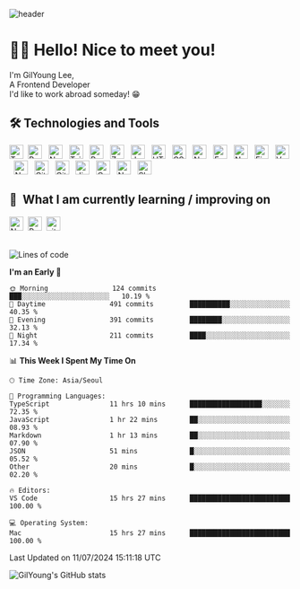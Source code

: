 ![header](https://capsule-render.vercel.app/api?type=waving&color=gradient&height=300&section=header&text=GilYoung%20Github%20👨🏻‍💻&fontSize=90&fontColor=fff&animation=fadeIn)

# 👋🏻 Hello! Nice to meet you!

I'm GilYoung Lee,
<br/>
A Frontend Developer
<br/>
I'd like to work abroad someday! 😁

## 🛠️ Technologies and Tools

<img src="https://img.shields.io/badge/TypeScript-282C34?logo=typescript&logoColor=23007ACC" alt="Typescript logo" title="Typescript" height="25" />&nbsp;
<img src="https://img.shields.io/badge/React-282C34?logo=react&logoColor=23007ACC" alt="React logo" title="React" height="25" />
&nbsp;
<img src="https://img.shields.io/badge/Next-282C34?logo=next.js&logoColor=23007ACC" alt="Next logo" title="Next" height="25" />
&nbsp;
<img src="https://img.shields.io/badge/Tailwindcss-282C34?logo=tailwindcss&logoColor=23007ACC" alt="Tailwindcss logo" title="Tailwindcss" height="25" />
&nbsp;
<img src="https://img.shields.io/badge/React%20Query-282C34?logo=react%20query&logoColor=23007ACC" alt="React%20query logo" title="React%20query" height="25" />
&nbsp;
<img src="https://img.shields.io/badge/Zustand-282C34.svg?logo=" alt="Zustand logo" title="Zustand" height="25" />
&nbsp;
<img src="https://img.shields.io/badge/JavaScript-282C34?logo=javascript&logoColor=23007ACC" alt="Javascript logo" title="Javascript" height="25" />
&nbsp;
<img src="https://img.shields.io/badge/HTML5-282C34?logo=hTML5&logoColor=23007ACC" alt="HTML5 logo" title="HTML5" height="25" />
&nbsp;
<img src="https://img.shields.io/badge/CSS3-282C34?logo=cSS3&logoColor=1572B6" alt="CSS3 logo" title="CSS3" height="25" />
&nbsp;
<img src="https://img.shields.io/badge/Node.js-282C34?logo=node.js&logoColor=23007ACC" alt="Node.js logo" title="Node.js" height="25" />
&nbsp;
<img src="https://img.shields.io/badge/Express-282C34?logo=express&logoColor=23007ACC" alt="Express logo" title="Express" height="25" />
&nbsp;
<img src="https://img.shields.io/badge/Nest.js-282C34?logo=nestjs&logoColor=E0234E" alt="Nestjs logo" title="Nestjs" height="25" />
&nbsp;
<img src="https://img.shields.io/badge/Firebase-282C34?logo=firebase&logoColor=E0234E" alt="Firebase logo" title="Firebase" height="25" />
&nbsp;
<img src="https://img.shields.io/badge/Vercel-282C34?logo=vercel&logoColor=23007ACC" alt="Vercel logo" title="Vercel" height="25" />
&nbsp;
<img src="https://img.shields.io/badge/Netlify-282C34?logo=netlify&logoColor=23007ACC" alt="Netlify logo" title="Netlify" height="25" />
&nbsp;
<img src="https://img.shields.io/badge/Git-282C34?logo=git&logoColor=23007ACC" alt="Git logo" title="Git" height="25" />
&nbsp;
<img src="https://img.shields.io/badge/Github-282C34?logo=github&logoColor=23007ACC" alt="Github logo" title="Github" height="25" />
&nbsp;
<img src="https://img.shields.io/badge/Jira-282C34?logo=jira&logoColor=0052CC" alt="Jira logo" title="Jira" height="25" />
&nbsp;
<img src="https://img.shields.io/badge/Confluence-282C34?logo=confluence&logoColor=172B4D" alt="Confluence logo" title="Confluence" height="25" />
&nbsp;
<img src="https://img.shields.io/badge/Notion-282C34?logo=notion&logoColor=23007ACC" alt="Notion logo" title="Notion" height="25" />
&nbsp;
<img src="https://img.shields.io/badge/Slack-282C34?logo=slack&logoColor=4A154B" alt="Slack logo" title="Slack" height="25" />
&nbsp;

## 📖  What I am currently learning / improving on

<img src="https://img.shields.io/badge/Next-282C34?logo=next.js&logoColor=23007ACC" alt="Next logo" title="Next" height="25" />&nbsp;
<img src="https://img.shields.io/badge/React%20Navtive-282C34?logo=react&logoColor=2320232a" alt="React%20Navtive logo" title="React%20Navtive" height="25" />&nbsp;
<img src="https://img.shields.io/badge/Vite-282C34?logo=vite&logoColor=2320232a" alt="vite logo" title="vite" height="25" />&nbsp;
<br/>
<br/>

<!--START_SECTION:waka-->
![Lines of code](https://img.shields.io/badge/From%20Hello%20World%20I%27ve%20Written-605.5%20thousand%20lines%20of%20code-blue)

**I'm an Early 🐤** 

```text
🌞 Morning                124 commits         ███░░░░░░░░░░░░░░░░░░░░░░   10.19 % 
🌆 Daytime                491 commits         ██████████░░░░░░░░░░░░░░░   40.35 % 
🌃 Evening                391 commits         ████████░░░░░░░░░░░░░░░░░   32.13 % 
🌙 Night                  211 commits         ████░░░░░░░░░░░░░░░░░░░░░   17.34 % 
```


📊 **This Week I Spent My Time On** 

```text
🕑︎ Time Zone: Asia/Seoul

💬 Programming Languages: 
TypeScript               11 hrs 10 mins      ██████████████████░░░░░░░   72.35 % 
JavaScript               1 hr 22 mins        ██░░░░░░░░░░░░░░░░░░░░░░░   08.93 % 
Markdown                 1 hr 13 mins        ██░░░░░░░░░░░░░░░░░░░░░░░   07.90 % 
JSON                     51 mins             █░░░░░░░░░░░░░░░░░░░░░░░░   05.52 % 
Other                    20 mins             █░░░░░░░░░░░░░░░░░░░░░░░░   02.20 % 

🔥 Editors: 
VS Code                  15 hrs 27 mins      █████████████████████████   100.00 % 

💻 Operating System: 
Mac                      15 hrs 27 mins      █████████████████████████   100.00 % 
```


 Last Updated on 11/07/2024 15:11:18 UTC
<!--END_SECTION:waka-->

![GilYoung's GitHub stats](https://github-readme-stats.vercel.app/api?username=supremgy&show_icons=true&hide=stars,issues&theme=swift)
